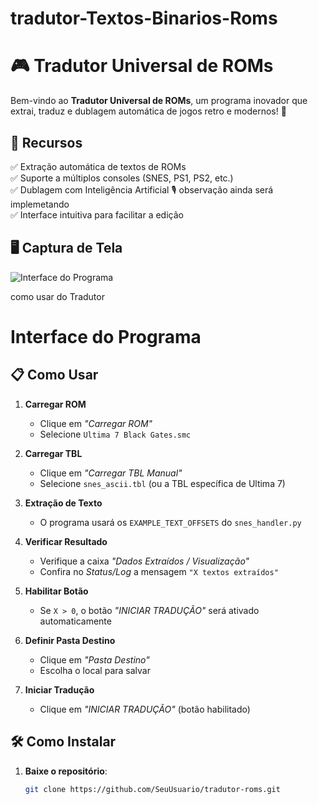 # tradutor-Textos-Binarios-Roms

# 🎮 Tradutor Universal de ROMs

Bem-vindo ao **Tradutor Universal de ROMs**, um programa inovador que extrai, traduz e dublagem automática de jogos retro e modernos! 🚀

## 📌 Recursos
✅ Extração automática de textos de ROMs  
✅ Suporte a múltiplos consoles (SNES, PS1, PS2, etc.)  
✅ Dublagem com Inteligência Artificial 🎙️ observação ainda será implemetando  
✅ Interface intuitiva para facilitar a edição  

## 🖥️ Captura de Tela
![Interface do Programa](screenshot.jpg)

como usar do Tradutor
# Interface do Programa

## 📋 Como Usar

1. **Carregar ROM**  
   - Clique em *"Carregar ROM"*  
   - Selecione `Ultima 7 Black Gates.smc`  

2. **Carregar TBL**  
   - Clique em *"Carregar TBL Manual"*  
   - Selecione `snes_ascii.tbl` (ou a TBL específica de Ultima 7)  

3. **Extração de Texto**  
   - O programa usará os `EXAMPLE_TEXT_OFFSETS` do `snes_handler.py`  

4. **Verificar Resultado**  
   - Verifique a caixa *"Dados Extraídos / Visualização"*  
   - Confira no *Status/Log* a mensagem `"X textos extraídos"`  

5. **Habilitar Botão**  
   - Se `X > 0`, o botão *"INICIAR TRADUÇÃO"* será ativado automaticamente  

6. **Definir Pasta Destino**  
   - Clique em *"Pasta Destino"*  
   - Escolha o local para salvar  

7. **Iniciar Tradução**  
   - Clique em *"INICIAR TRADUÇÃO"* (botão habilitado)  
## 🛠️ Como Instalar
1. **Baixe o repositório**:  
   ```bash
   git clone https://github.com/SeuUsuario/tradutor-roms.git

   
